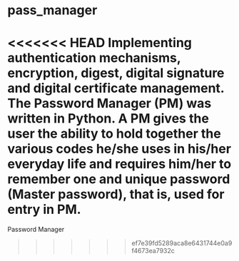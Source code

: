# pass_manager
<<<<<<< HEAD
Implementing authentication mechanisms, encryption, digest, digital signature and digital certificate management. The Password Manager (PM) was written in Python.
A PM gives the user the ability to hold together the various codes he/she uses in his/her everyday life and requires him/her to remember one and unique password (Master password), that is, used for entry in PM.
=======
Password Manager
>>>>>>> ef7e39fd5289aca8e6431744e0a9f4673ea7932c
